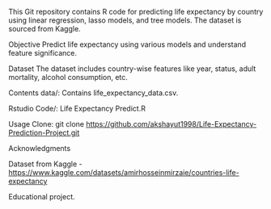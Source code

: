 This Git repository contains R code for predicting life expectancy by country using linear regression, lasso models, and tree models. The dataset is sourced from Kaggle.

Objective
Predict life expectancy using various models and understand feature significance.

Dataset
The dataset includes country-wise features like year, status, adult mortality, alcohol consumption, etc.

Contents
data/: Contains life_expectancy_data.csv.

Rstudio Code/: Life Expectancy Predict.R

Usage
Clone: git clone https://github.com/akshayut1998/Life-Expectancy-Prediction-Project.git

Acknowledgments

Dataset from Kaggle -  https://www.kaggle.com/datasets/amirhosseinmirzaie/countries-life-expectancy

Educational project.
